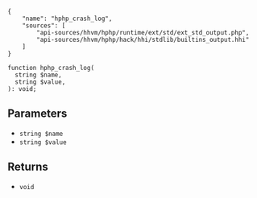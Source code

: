 ``` yamlmeta
{
    "name": "hphp_crash_log",
    "sources": [
        "api-sources/hhvm/hphp/runtime/ext/std/ext_std_output.php",
        "api-sources/hhvm/hphp/hack/hhi/stdlib/builtins_output.hhi"
    ]
}
```




``` Hack
function hphp_crash_log(
  string $name,
  string $value,
): void;
```




## Parameters




+ ` string $name `
+ ` string $value `




## Returns




* ` void `
<!-- HHAPIDOC -->
